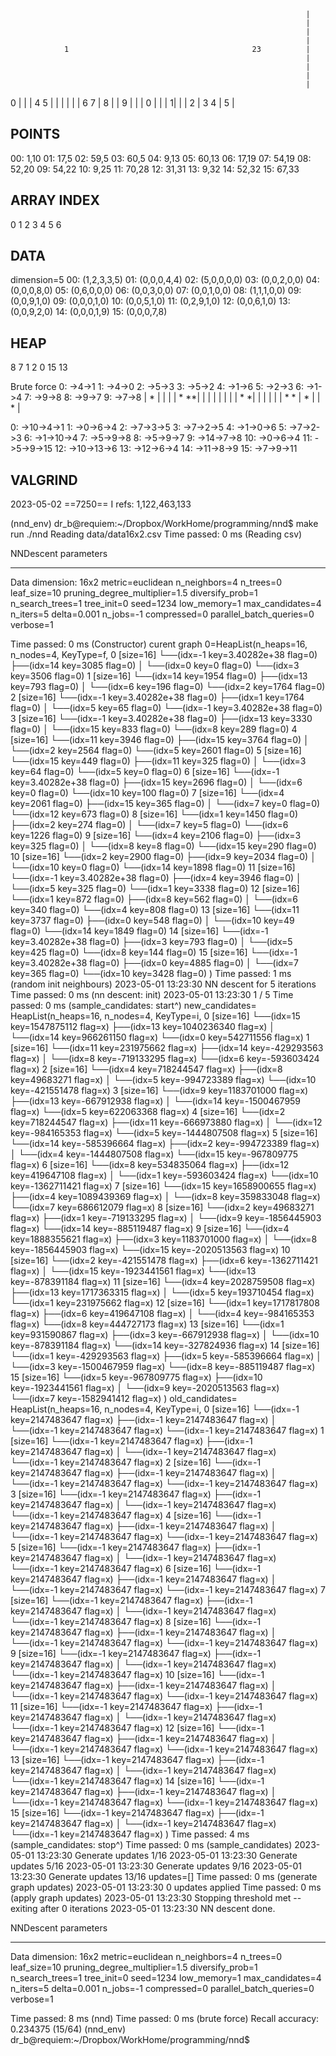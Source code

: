                                                                       |
                                                                      |
                                                                      |
                                                                      |
                1                                         23          |
                                                                      |
                                                                      |
                                                                      |
                                                                      |
0                                                                     |
                                                                      |
                                                                      |
        4                                                  5          |
                                                                      |
                                                                      |
                                                                      |
                                                                      |
                                                                      |
                6                                    7                |
                                                   8                  |
                                                                      |
                                                     9                |
                                                                      |
                                                                      |
        0                                                             |
                                                                      |
                                                                      |
                                                                     1|
                                                                      |
                                                                      |
                              2                                       |
        3                                          4                  |
                                                                  5   |

POINTS
------
00: 1,10
01: 17,5
02: 59,5
03: 60,5
04: 9,13
05: 60,13
06: 17,19
07: 54,19
08: 52,20
09: 54,22
10: 9,25
11: 70,28
12: 31,31
13: 9,32
14: 52,32
15: 67,33


ARRAY INDEX
-----------
0
1   2
3   4   5   6

DATA
----
dimension=5
00: (1,2,3,3,5)
01: (0,0,0,4,4)
02: (5,0,0,0,0)
03: (0,0,2,0,0)
04: (0,0,0,8,0)
05: (0,6,0,0,0)
06: (0,0,3,0,0)
07: (0,0,1,0,0)
08: (1,1,1,0,0)
09: (0,0,9,1,0)
09: (0,0,0,1,0)
10: (0,0,5,1,0)
11: (0,2,9,1,0)
12: (0,0,6,1,0)
13: (0,0,9,2,0)
14: (0,0,0,1,9)
15: (0,0,0,7,8)

HEAP
----
8
7   1
2   0   15  13


Brute force
0: ->4->1
1: ->4->0
2: ->5->3
3: ->5->2
4: ->1->6
5: ->2->3
6: ->1->4
7: ->9->8
8: ->9->7
9: ->7->8
                                                             |
          *                                                  |
                                                             |
                                                             |
                                                             |
                 *                                         **|
                                                             |
                                                             |
                                                             |
                                                             |
                                                             |
                                                             |
                                                             |
         *                                                  *|
                                                             |
                                                             |
                                                             |
                                                             |
                                                             |
                 *                                    *      |
                                                    *        |
                                                             |
                                                      *      |

0: ->10->4->1
1: ->0->6->4
2: ->7->3->5
3: ->7->2->5
4: ->1->0->6
5: ->7->2->3
6: ->1->10->4
7: ->5->9->8
8: ->5->9->7
9: ->14->7->8
10: ->0->6->4
11: ->5->9->15
12: ->10->13->6
13: ->12->6->4
14: ->11->8->9
15: ->7->9->11

VALGRIND
--------
2023-05-02 ==7250== I   refs:      1,122,463,133



(nnd_env) dr_b@requiem:~/Dropbox/WorkHome/programming/nnd$ make run
./nnd
Reading data/data16x2.csv
Time passed: 0 ms (Reading csv)

NNDescent parameters
********************
Data dimension: 16x2
metric=euclidean
n_neighbors=4
n_trees=0
leaf_size=10
pruning_degree_multiplier=1.5
diversify_prob=1
n_search_trees=1
tree_init=0
seed=1234
low_memory=1
max_candidates=4
n_iters=5
delta=0.001
n_jobs=-1
compressed=0
parallel_batch_queries=0
verbose=1

Time passed: 0 ms (Constructor)
curent graph 0=HeapList(n_heaps=16, n_nodes=4, KeyType=f,
    0 [size=16]
    └──(idx=-1 key=3.40282e+38 flag=0)
        ├──(idx=14 key=3085 flag=0)
        │   └──(idx=0 key=0 flag=0)
        └──(idx=3 key=3506 flag=0)
    1 [size=16]
    └──(idx=14 key=1954 flag=0)
        ├──(idx=13 key=793 flag=0)
        │   └──(idx=6 key=196 flag=0)
        └──(idx=2 key=1764 flag=0)
    2 [size=16]
    └──(idx=-1 key=3.40282e+38 flag=0)
        ├──(idx=1 key=1764 flag=0)
        │   └──(idx=5 key=65 flag=0)
        └──(idx=-1 key=3.40282e+38 flag=0)
    3 [size=16]
    └──(idx=-1 key=3.40282e+38 flag=0)
        ├──(idx=13 key=3330 flag=0)
        │   └──(idx=15 key=833 flag=0)
        └──(idx=8 key=289 flag=0)
    4 [size=16]
    └──(idx=11 key=3946 flag=0)
        ├──(idx=15 key=3764 flag=0)
        │   └──(idx=2 key=2564 flag=0)
        └──(idx=5 key=2601 flag=0)
    5 [size=16]
    └──(idx=15 key=449 flag=0)
        ├──(idx=11 key=325 flag=0)
        │   └──(idx=3 key=64 flag=0)
        └──(idx=5 key=0 flag=0)
    6 [size=16]
    └──(idx=-1 key=3.40282e+38 flag=0)
        ├──(idx=15 key=2696 flag=0)
        │   └──(idx=6 key=0 flag=0)
        └──(idx=10 key=100 flag=0)
    7 [size=16]
    └──(idx=4 key=2061 flag=0)
        ├──(idx=15 key=365 flag=0)
        │   └──(idx=7 key=0 flag=0)
        └──(idx=12 key=673 flag=0)
    8 [size=16]
    └──(idx=1 key=1450 flag=0)
        ├──(idx=2 key=274 flag=0)
        │   └──(idx=7 key=5 flag=0)
        └──(idx=6 key=1226 flag=0)
    9 [size=16]
    └──(idx=4 key=2106 flag=0)
        ├──(idx=3 key=325 flag=0)
        │   └──(idx=8 key=8 flag=0)
        └──(idx=15 key=290 flag=0)
    10 [size=16]
    └──(idx=2 key=2900 flag=0)
        ├──(idx=9 key=2034 flag=0)
        │   └──(idx=10 key=0 flag=0)
        └──(idx=14 key=1898 flag=0)
    11 [size=16]
    └──(idx=-1 key=3.40282e+38 flag=0)
        ├──(idx=4 key=3946 flag=0)
        │   └──(idx=5 key=325 flag=0)
        └──(idx=1 key=3338 flag=0)
    12 [size=16]
    └──(idx=1 key=872 flag=0)
        ├──(idx=8 key=562 flag=0)
        │   └──(idx=6 key=340 flag=0)
        └──(idx=4 key=808 flag=0)
    13 [size=16]
    └──(idx=11 key=3737 flag=0)
        ├──(idx=0 key=548 flag=0)
        │   └──(idx=10 key=49 flag=0)
        └──(idx=14 key=1849 flag=0)
    14 [size=16]
    └──(idx=-1 key=3.40282e+38 flag=0)
        ├──(idx=3 key=793 flag=0)
        │   └──(idx=5 key=425 flag=0)
        └──(idx=8 key=144 flag=0)
    15 [size=16]
    └──(idx=-1 key=3.40282e+38 flag=0)
        ├──(idx=0 key=4885 flag=0)
        │   └──(idx=7 key=365 flag=0)
        └──(idx=10 key=3428 flag=0)
)
Time passed: 1 ms (random init neighbours)
2023-05-01 13:23:30 NN descent for 5 iterations
Time passed: 0 ms (nn descent: init)
2023-05-01 13:23:30     1  /  5
Time passed: 0 ms (sample_candidates: start^)
new_candidates=
HeapList(n_heaps=16, n_nodes=4, KeyType=i,
    0 [size=16]
    └──(idx=15 key=1547875112 flag=x)
        ├──(idx=13 key=1040236340 flag=x)
        │   └──(idx=14 key=966261150 flag=x)
        └──(idx=0 key=542711556 flag=x)
    1 [size=16]
    └──(idx=11 key=231975662 flag=x)
        ├──(idx=14 key=-429293563 flag=x)
        │   └──(idx=8 key=-719133295 flag=x)
        └──(idx=6 key=-593603424 flag=x)
    2 [size=16]
    └──(idx=4 key=718244547 flag=x)
        ├──(idx=8 key=49683271 flag=x)
        │   └──(idx=5 key=-994723389 flag=x)
        └──(idx=10 key=-421551478 flag=x)
    3 [size=16]
    └──(idx=9 key=1183701000 flag=x)
        ├──(idx=13 key=-667912938 flag=x)
        │   └──(idx=14 key=-1500467959 flag=x)
        └──(idx=5 key=622063368 flag=x)
    4 [size=16]
    └──(idx=2 key=718244547 flag=x)
        ├──(idx=11 key=-666973880 flag=x)
        │   └──(idx=12 key=-984165353 flag=x)
        └──(idx=5 key=-1444807508 flag=x)
    5 [size=16]
    └──(idx=14 key=-585396664 flag=x)
        ├──(idx=2 key=-994723389 flag=x)
        │   └──(idx=4 key=-1444807508 flag=x)
        └──(idx=15 key=-967809775 flag=x)
    6 [size=16]
    └──(idx=8 key=534835064 flag=x)
        ├──(idx=12 key=419647108 flag=x)
        │   └──(idx=1 key=-593603424 flag=x)
        └──(idx=10 key=-1362711421 flag=x)
    7 [size=16]
    └──(idx=15 key=1658900655 flag=x)
        ├──(idx=4 key=1089439369 flag=x)
        │   └──(idx=8 key=359833048 flag=x)
        └──(idx=7 key=686612079 flag=x)
    8 [size=16]
    └──(idx=2 key=49683271 flag=x)
        ├──(idx=1 key=-719133295 flag=x)
        │   └──(idx=9 key=-1856445903 flag=x)
        └──(idx=14 key=-885119487 flag=x)
    9 [size=16]
    └──(idx=4 key=1888355621 flag=x)
        ├──(idx=3 key=1183701000 flag=x)
        │   └──(idx=8 key=-1856445903 flag=x)
        └──(idx=15 key=-2020513563 flag=x)
    10 [size=16]
    └──(idx=2 key=-421551478 flag=x)
        ├──(idx=6 key=-1362711421 flag=x)
        │   └──(idx=15 key=-1923441561 flag=x)
        └──(idx=13 key=-878391184 flag=x)
    11 [size=16]
    └──(idx=4 key=2028759508 flag=x)
        ├──(idx=13 key=1717363315 flag=x)
        │   └──(idx=5 key=193710454 flag=x)
        └──(idx=1 key=231975662 flag=x)
    12 [size=16]
    └──(idx=1 key=1717817808 flag=x)
        ├──(idx=6 key=419647108 flag=x)
        │   └──(idx=4 key=-984165353 flag=x)
        └──(idx=8 key=444727173 flag=x)
    13 [size=16]
    └──(idx=1 key=931590867 flag=x)
        ├──(idx=3 key=-667912938 flag=x)
        │   └──(idx=10 key=-878391184 flag=x)
        └──(idx=14 key=-327824936 flag=x)
    14 [size=16]
    └──(idx=1 key=-429293563 flag=x)
        ├──(idx=5 key=-585396664 flag=x)
        │   └──(idx=3 key=-1500467959 flag=x)
        └──(idx=8 key=-885119487 flag=x)
    15 [size=16]
    └──(idx=5 key=-967809775 flag=x)
        ├──(idx=10 key=-1923441561 flag=x)
        │   └──(idx=9 key=-2020513563 flag=x)
        └──(idx=7 key=-1582941412 flag=x)
)
 old_candidates=
HeapList(n_heaps=16, n_nodes=4, KeyType=i,
    0 [size=16]
    └──(idx=-1 key=2147483647 flag=x)
        ├──(idx=-1 key=2147483647 flag=x)
        │   └──(idx=-1 key=2147483647 flag=x)
        └──(idx=-1 key=2147483647 flag=x)
    1 [size=16]
    └──(idx=-1 key=2147483647 flag=x)
        ├──(idx=-1 key=2147483647 flag=x)
        │   └──(idx=-1 key=2147483647 flag=x)
        └──(idx=-1 key=2147483647 flag=x)
    2 [size=16]
    └──(idx=-1 key=2147483647 flag=x)
        ├──(idx=-1 key=2147483647 flag=x)
        │   └──(idx=-1 key=2147483647 flag=x)
        └──(idx=-1 key=2147483647 flag=x)
    3 [size=16]
    └──(idx=-1 key=2147483647 flag=x)
        ├──(idx=-1 key=2147483647 flag=x)
        │   └──(idx=-1 key=2147483647 flag=x)
        └──(idx=-1 key=2147483647 flag=x)
    4 [size=16]
    └──(idx=-1 key=2147483647 flag=x)
        ├──(idx=-1 key=2147483647 flag=x)
        │   └──(idx=-1 key=2147483647 flag=x)
        └──(idx=-1 key=2147483647 flag=x)
    5 [size=16]
    └──(idx=-1 key=2147483647 flag=x)
        ├──(idx=-1 key=2147483647 flag=x)
        │   └──(idx=-1 key=2147483647 flag=x)
        └──(idx=-1 key=2147483647 flag=x)
    6 [size=16]
    └──(idx=-1 key=2147483647 flag=x)
        ├──(idx=-1 key=2147483647 flag=x)
        │   └──(idx=-1 key=2147483647 flag=x)
        └──(idx=-1 key=2147483647 flag=x)
    7 [size=16]
    └──(idx=-1 key=2147483647 flag=x)
        ├──(idx=-1 key=2147483647 flag=x)
        │   └──(idx=-1 key=2147483647 flag=x)
        └──(idx=-1 key=2147483647 flag=x)
    8 [size=16]
    └──(idx=-1 key=2147483647 flag=x)
        ├──(idx=-1 key=2147483647 flag=x)
        │   └──(idx=-1 key=2147483647 flag=x)
        └──(idx=-1 key=2147483647 flag=x)
    9 [size=16]
    └──(idx=-1 key=2147483647 flag=x)
        ├──(idx=-1 key=2147483647 flag=x)
        │   └──(idx=-1 key=2147483647 flag=x)
        └──(idx=-1 key=2147483647 flag=x)
    10 [size=16]
    └──(idx=-1 key=2147483647 flag=x)
        ├──(idx=-1 key=2147483647 flag=x)
        │   └──(idx=-1 key=2147483647 flag=x)
        └──(idx=-1 key=2147483647 flag=x)
    11 [size=16]
    └──(idx=-1 key=2147483647 flag=x)
        ├──(idx=-1 key=2147483647 flag=x)
        │   └──(idx=-1 key=2147483647 flag=x)
        └──(idx=-1 key=2147483647 flag=x)
    12 [size=16]
    └──(idx=-1 key=2147483647 flag=x)
        ├──(idx=-1 key=2147483647 flag=x)
        │   └──(idx=-1 key=2147483647 flag=x)
        └──(idx=-1 key=2147483647 flag=x)
    13 [size=16]
    └──(idx=-1 key=2147483647 flag=x)
        ├──(idx=-1 key=2147483647 flag=x)
        │   └──(idx=-1 key=2147483647 flag=x)
        └──(idx=-1 key=2147483647 flag=x)
    14 [size=16]
    └──(idx=-1 key=2147483647 flag=x)
        ├──(idx=-1 key=2147483647 flag=x)
        │   └──(idx=-1 key=2147483647 flag=x)
        └──(idx=-1 key=2147483647 flag=x)
    15 [size=16]
    └──(idx=-1 key=2147483647 flag=x)
        ├──(idx=-1 key=2147483647 flag=x)
        │   └──(idx=-1 key=2147483647 flag=x)
        └──(idx=-1 key=2147483647 flag=x)
)
Time passed: 4 ms (sample_candidates: stop^)
Time passed: 0 ms (sample_candidates)
2023-05-01 13:23:30             Generate updates 1/16
2023-05-01 13:23:30             Generate updates 5/16
2023-05-01 13:23:30             Generate updates 9/16
2023-05-01 13:23:30             Generate updates 13/16
updates=[]
Time passed: 0 ms (generate graph updates)
2023-05-01 13:23:30             0 updates applied
Time passed: 0 ms (apply graph updates)
2023-05-01 13:23:30 Stopping threshold met -- exiting after 0 iterations
2023-05-01 13:23:30 NN descent done.

NNDescent parameters
********************
Data dimension: 16x2
metric=euclidean
n_neighbors=4
n_trees=0
leaf_size=10
pruning_degree_multiplier=1.5
diversify_prob=1
n_search_trees=1
tree_init=0
seed=1234
low_memory=1
max_candidates=4
n_iters=5
delta=0.001
n_jobs=-1
compressed=0
parallel_batch_queries=0
verbose=1

Time passed: 8 ms (nnd)
Time passed: 0 ms (brute force)
Recall accuracy: 0.234375 (15/64)
(nnd_env) dr_b@requiem:~/Dropbox/WorkHome/programming/nnd$
